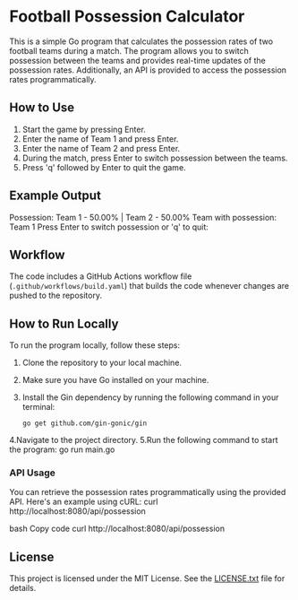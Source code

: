 # Football Possession Calculator

This is a simple Go program that calculates the possession rates of two football teams during a match. The program allows you to switch possession between the teams and provides real-time updates of the possession rates. Additionally, an API is provided to access the possession rates programmatically.

## How to Use

1. Start the game by pressing Enter.
2. Enter the name of Team 1 and press Enter.
3. Enter the name of Team 2 and press Enter.
4. During the match, press Enter to switch possession between the teams.
5. Press 'q' followed by Enter to quit the game.

## Example Output
Possession: Team 1 - 50.00% | Team 2 - 50.00%
Team with possession: Team 1
Press Enter to switch possession or 'q' to quit:


## Workflow

The code includes a GitHub Actions workflow file (`.github/workflows/build.yaml`) that builds the code whenever changes are pushed to the repository.

## How to Run Locally

To run the program locally, follow these steps:

1. Clone the repository to your local machine.
2. Make sure you have Go installed on your machine.
3. Install the Gin dependency by running the following command in your terminal:

   ```shell
   go get github.com/gin-gonic/gin
4.Navigate to the project directory.
5.Run the following command to start the program:
go run main.go

### API Usage
You can retrieve the possession rates programmatically using the provided API. Here's an example using cURL: 
curl http://localhost:8080/api/possession

bash
Copy code
curl http://localhost:8080/api/possession

## License
This project is licensed under the MIT License. See the [LICENSE.txt](LICENSE) file for details.